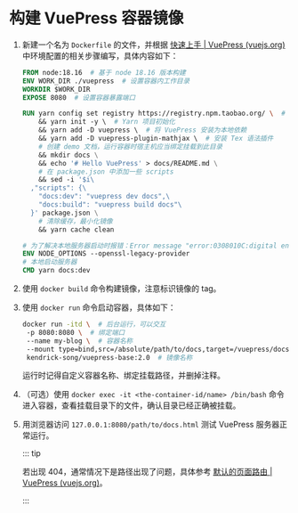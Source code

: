 # 构建 VuePress 容器镜像

1. 新建一个名为 `Dockerfile` 的文件，并根据 [快速上手 | VuePress (vuejs.org)](https://vuepress.vuejs.org/zh/guide/getting-started.html) 中环境配置的相关步骤编写，具体内容如下：

   ```dockerfile
   FROM node:18.16  # 基于 node 18.16 版本构建
   ENV WORK_DIR ./vuepress  # 设置容器内工作目录
   WORKDIR $WORK_DIR
   EXPOSE 8080  # 设置容器暴露端口
   
   RUN yarn config set registry https://registry.npm.taobao.org/ \  # Yarn 更换国内源
       && yarn init -y \  # Yarn 项目初始化
       && yarn add -D vuepress \  # 将 VuePress 安装为本地依赖
       && yarn add -D vuepress-plugin-mathjax \  # 安装 Tex 语法插件
       # 创建 demo 文档，运行容器时宿主机应当绑定挂载到此目录
       && mkdir docs \
       && echo '# Hello VuePress' > docs/README.md \
       # 在 package.json 中添加一些 scripts
       && sed -i '$i\
     ,"scripts": {\
       "docs:dev": "vuepress dev docs",\
       "docs:build": "vuepress build docs"\
     }' package.json \
       # 清除缓存，最小化镜像
       && yarn cache clean
   
   # 为了解决本地服务器启动时报错：Error message "error:0308010C:digital envelope routines::unsupported
   ENV NODE_OPTIONS --openssl-legacy-provider
   # 本地启动服务器
   CMD yarn docs:dev
   ```

2. 使用 `docker build` 命令构建镜像，注意标识镜像的 tag。

2. 使用 `docker run` 命令启动容器，具体如下：

   ```sh
   docker run -itd \  # 后台运行，可以交互
   	-p 8080:8080 \  # 绑定端口
   	--name my-blog \  # 容器名称
   	--mount type=bind,src=/absolute/path/to/docs,target=/vuepress/docs \  # 绑定挂载
   	kendrick-song/vuepress-base:2.0  # 镜像名称
   ```

   运行时记得自定义容器名称、绑定挂载路径，并删掉注释。

4. （可选）使用 `docker exec -it <the-container-id/name> /bin/bash` 命令进入容器，查看挂载目录下的文件，确认目录已经正确被挂载。

4. 用浏览器访问 `127.0.0.1:8080/path/to/docs.html` 测试 VuePress 服务器正常运行。

   ::: tip

   若出现 404，通常情况下是路径出现了问题，具体参考 [默认的页面路由 | VuePress (vuejs.org)](https://vuepress.vuejs.org/zh/guide/directory-structure.html#默认的页面路由)。

   :::